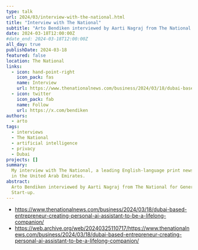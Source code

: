 ```yaml
---
type: talk
url: 2024/03/interview-with-the-national.html
title: "Interview with The National"
subtitle: "Arto Bendiken interviewed by Aarti Nagraj from The National for Generation Start-up."
date: 2024-03-18T12:00:00Z
#date_end: 2024-03-18T12:00:00Z
all_day: true
publishDate: 2024-03-18
featured: false
location: The National
links:
  - icon: hand-point-right
    icon_pack: fas
    name: Interview
    url: https://www.thenationalnews.com/business/2024/03/18/dubai-based-entrepreneur-creating-personal-ai-assistant-to-be-a-lifelong-companion/
  - icon: twitter
    icon_pack: fab
    name: Follow
    url: https://x.com/bendiken
authors:
  - arto
tags:
  - interviews
  - The National
  - artificial intelligence
  - privacy
  - Dubai
projects: []
summary:
  My interview with The National, a leading English-language print newspaper
  in the United Arab Emirates.
abstract:
  Arto Bendiken interviewed by Aarti Nagraj from The National for Generation
  Start-up.
---
```


- https://www.thenationalnews.com/business/2024/03/18/dubai-based-entrepreneur-creating-personal-ai-assistant-to-be-a-lifelong-companion/
- https://web.archive.org/web/20240325110717/https://www.thenationalnews.com/business/2024/03/18/dubai-based-entrepreneur-creating-personal-ai-assistant-to-be-a-lifelong-companion/
